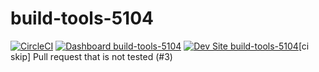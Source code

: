 # build-tools-5104

[![CircleCI](https://circleci.com/gh/pantheon-ci-bot/build-tools-5104.svg?style=shield)](https://circleci.com/gh/pantheon-ci-bot/build-tools-5104)
[![Dashboard build-tools-5104](https://img.shields.io/badge/dashboard-build_tools_5104-yellow.svg)](https://dashboard.pantheon.io/sites/97303822-48fb-497f-9756-971845cb9016#dev/code)
[![Dev Site build-tools-5104](https://img.shields.io/badge/site-build_tools_5104-blue.svg)](http://dev-build-tools-5104.pantheonsite.io/)[ci skip] Pull request that is not tested (#3)
